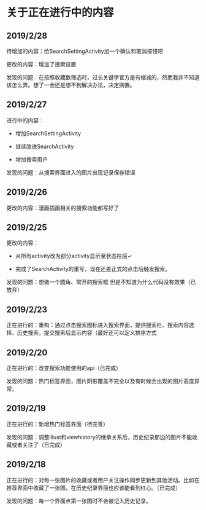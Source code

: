 # 关于正在进行中的内容

## 2019/2/28

待增加的内容：给SearchSettingActivity加一个确认和取消按钮吧

更改的内容：增加了搜索设置

发现的问题：在按照收藏数筛选时，过长关键字官方是有缩减的，然而我并不知道该怎么弄。想了一会还是想不到解决办法，决定搁置。

## 2019/2/27

进行中的内容：

* 增加SearchSettingActivity

* 继续改进SearchActivity

* 增加搜索用户

发现的问题：从搜索界面进入的图片出现记录保存错误

## 2019/2/26

更改的内容：漫画插画相关的搜索功能都写好了

## 2019/2/25

更改的内容：

* 从所有activity改为部分activity显示至状态栏后✓

* 完成了SearchActivity的重写，现在还差正式的点击后触发搜索。

发现的问题：想做一个圆角、常开的搜索框 但是不知道为什么代码没有效果（已放弃）

## 2019/2/23

正在进行的：重构：通过点击搜索图标进入搜索界面，提供搜索栏、搜索内容选择、历史搜索，提交搜索后显示内容（最好还可以定义排序方式


## 2019/2/20

正在进行的：改变搜索功能使用的api（已完成）

发现的问题：热门标签界面，图片阴影覆盖不完全以及有时候会出现的图片高度异常。

## 2019/2/19

正在进行的：新增热门标签界面（待完善）

发现的问题：调整illust和viewhistory的继承关系后，历史纪录那边的图片不能收藏或者关注了（已完成）

## 2019/2/18

正在进行的：对每一张图片的收藏或者用户关注操作同步更新到其他活动。比如在推荐界面中收藏了一张图，在历史纪录界面也应该能看到红心。（已完成）

发现的问题：每一个界面点第一张图时不会被记入历史记录。
